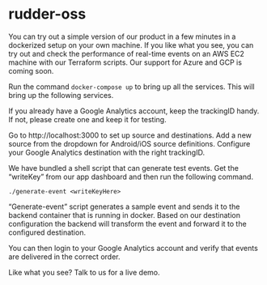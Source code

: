 # rudder-oss

You can try out a simple version of our product in a few minutes in a dockerized setup on your own machine. If you like what you see, you can try out and check the performance of real-time events on an AWS EC2 machine with our Terraform scripts. Our support for Azure and GCP is coming soon.

Run the command `docker-compose up` to bring up all the services. This will bring up the following services.

If you already have a Google Analytics account, keep the trackingID handy. If not, please create one and keep it for testing.


Go to http://localhost:3000 to set up source and destinations. Add a new source from the dropdown for Android/iOS source definitions. Configure your Google Analytics destination with the right trackingID.

We have bundled a shell script that can generate test events. Get the “writeKey” from our app dashboard and then run the following command.


`./generate-event <writeKeyHere>`

“Generate-event” script generates a sample event and sends it to the backend container that is running in docker.    Based on our destination configuration the backend will transform the event and forward it to the configured destination.

You can then login to your Google Analytics account and verify that events are delivered in the correct order.

Like what you see? Talk to us for a live demo. 

